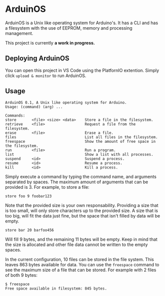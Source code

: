 # ArduinOS

ArduinOS is a Unix like operating system for Arduino's. It has a CLI and has a filesystem with the use of EEPROM, memory and processing management.

This project is currently **a work in progress.**

## Deploying ArduinOS

You can open this project in VS Code using the PlatfornIO extention. Simply click `upload & monitor` to run ArduinOS.

## Usage

```console
ArduinOS 0.1, A Unix like operating system for Arduino.
Usage: (command) (arg) ...

Commands:
store       <file> <size> <data>    Store a file in the filesystem.
retrieve    <file>                  Request a file from the filesystem.
erase       <file>                  Erase a file.
files                               List all files in the filesystem.
freespace                           Show the amount of free space in the filesystem.
run         <file>                  Run a program.
list                                Show a list with all processes.
suspend     <id>                    Suspend a process.
resume      <id>                    Resume a process.
kill        <id>                    Kill a process.
```

Simply execute a command by typing the command name, and arguments separated by spaces. The maximum amount of arguments that can be provided is 3.
For example, to store a file:

```console
store foo 9 foobar123
```

Note that the provided size is your own responsability. Providing a size that is too small, will only store characters up to the provided size.
A size that is too big, will fit the data just fine, but the space that isn't filled by data will be empty.

```console
store bar 20 barfoo456
```

Will fill 9 bytes, and the remaining 11 bytes will be empty. Keep in mind that the size is allocated and other file data cannot be written to the empty spaces.

In the current configuration, 10 files can be stored in the file system. This leaves 863 bytes available for data. You can use the `freespace` command
to see the maximum size of a file that can be stored. For example with 2 files of both 9 bytes:

```console
$ freespace
Free space available in filesystem: 845 bytes.
```
